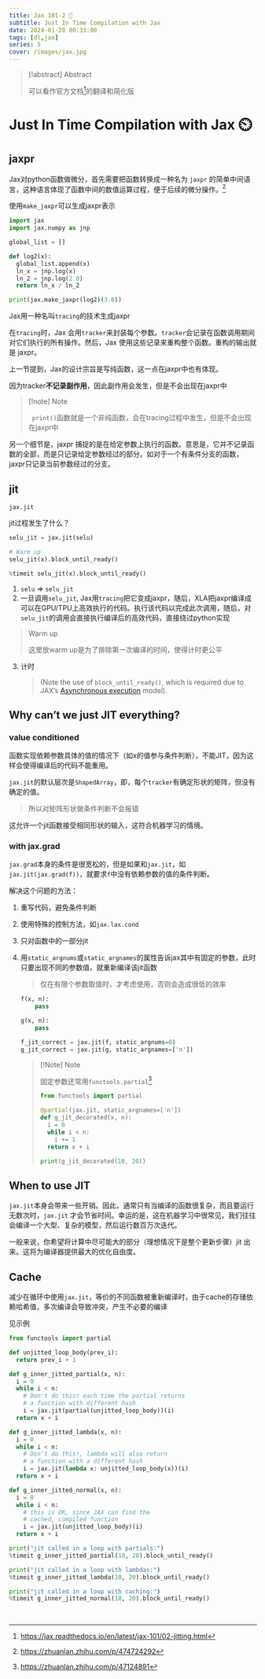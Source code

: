 ```yaml
---
title: Jax 101-2 🤞
subtitle: Just In Time Compilation with Jax
date: 2024-01-28 00:33:00
tags: [dl,jax]
series: 5
cover: /images/jax.jpg
---
```


> [!abstract] Abstract
>
> 可以看作官方文档[^1]的翻译和简化版


# Just In Time Compilation with Jax ⏲️

## jaxpr

Jax对python函数做微分，首先需要把函数转换成一种名为 `jaxpr` 的简单中间语言，这种语言体现了函数中间的数值运算过程，便于后续的微分操作。[^2]

使用`make_jaxpr`可以生成jaxpr表示

```python
import jax
import jax.numpy as jnp

global_list = []

def log2(x):
  global_list.append(x)
  ln_x = jnp.log(x)
  ln_2 = jnp.log(2.0)
  return ln_x / ln_2

print(jax.make_jaxpr(log2)(3.0))
```

Jax用一种名叫`tracing`的技术生成jaxpr

在`tracing`时，Jax 会用`tracker`来封装每个参数。`tracker`会记录在函数调用期间对它们执行的所有操作。然后，Jax 使用这些记录来重构整个函数。重构的输出就是 jaxpr。



上一节提到，Jax的设计宗旨是写纯函数，这一点在jaxpr中也有体现。

因为tracker**不记录副作用**，因此副作用会发生，但是不会出现在jaxpr中

> [!note] Note
>
> ` print()`函数就是一个非纯函数，会在tracing过程中发生，但是不会出现在jaxpr中



另一个细节是，jaxpr 捕捉的是在给定参数上执行的函数。意思是，它并不记录函数的全部，而是只记录给定参数经过的部分。如对于一个有条件分支的函数，jaxpr只记录当前参数经过的分支。

## jit

`jax.jit`

jit过程发生了什么？

```python
selu_jit = jax.jit(selu)

# Warm up
selu_jit(x).block_until_ready()

%timeit selu_jit(x).block_until_ready()
```

1. `selu` => `selu_jit` 
2. 一旦调用`selu_jit`, Jax用`tracing`把它变成jaxpr，随后，XLA把jaxpr编译成可以在GPU/TPU上高效执行的代码。执行该代码以完成此次调用，随后，对`selu_jit`的调用会直接执行编译后的高效代码，直接绕过python实现

> Warm up
>
> 这里放warm up是为了排除第一次编译的时间，使得计时更公平

3. 计时 

   > (Note the use of `block_until_ready()`, which is required due to JAX’s [Asynchronous execution](https://jax.readthedocs.io/en/latest/async_dispatch.html) model).

## Why can’t we just JIT everything?

### value conditioned

函数实现依赖参数具体的值的情况下（如x的值参与条件判断），不能JIT，因为这样会使得编译后的代码不能重用。

`jax.jit`的默认层次是`ShapedArray`，即，每个`tracker`有确定形状的矩阵，但没有确定的值。

> 所以对矩阵形状做条件判断不会报错

这允许一个jit函数接受相同形状的输入，这符合机器学习的情境。

### with jax.grad

`jax.grad`本身的条件是很宽松的，但是如果和`jax.jit`，如`jax.jit(jax.grad(f))`，就要求`f`中没有依赖参数的值的条件判断。

解决这个问题的方法：

1. 重写代码，避免条件判断

2. 使用特殊的控制方法，如`jax.lax.cond`

3. 只对函数中的一部分jit

4. 用`static_argnums`或`static_argnames`的属性告诉jax其中有固定的参数，此时只要出现不同的参数值，就重新编译该jit函数

   > 仅在有限个参数取值时，才考虑使用，否则会造成很低的效率

   ```python
   f(x, n): 
       pass
   
   g(x, n):
       pass
   
   f_jit_correct = jax.jit(f, static_argnums=0)
   g_jit_correct = jax.jit(g, static_argnames=['n'])
   ```
   
   > [!Note] Note
   >
   > 固定参数还常用`functools.partial`[^3]
   >
   > ```python
   > from functools import partial
   > 
   > @partial(jax.jit, static_argnames=['n'])
   > def g_jit_decorated(x, n):
   >   i = 0
   >   while i < n:
   >     i += 1
   >   return x + i
   > 
   > print(g_jit_decorated(10, 20))
   > ```

##  When to use JIT

`jax.jit`本身会带来一些开销。因此，通常只有当编译的函数很复杂，而且要运行无数次时，`jax.jit` 才会节省时间。幸运的是，这在机器学习中很常见，我们往往会编译一个大型、复杂的模型，然后运行数百万次迭代。 

一般来说，你希望将计算中尽可能大的部分（理想情况下是整个更新步骤）jit 出来。这将为编译器提供最大的优化自由度。

## Cache

减少在循环中使用`jax.jit`，等价的不同函数被重新编译时，由于cache的存储依赖哈希值，多次编译会导致冲突，产生不必要的编译

见示例

```python
from functools import partial

def unjitted_loop_body(prev_i):
  return prev_i + 1

def g_inner_jitted_partial(x, n):
  i = 0
  while i < n:
    # Don't do this! each time the partial returns
    # a function with different hash
    i = jax.jit(partial(unjitted_loop_body))(i)
  return x + i

def g_inner_jitted_lambda(x, n):
  i = 0
  while i < n:
    # Don't do this!, lambda will also return
    # a function with a different hash
    i = jax.jit(lambda x: unjitted_loop_body(x))(i)
  return x + i

def g_inner_jitted_normal(x, n):
  i = 0
  while i < n:
    # this is OK, since JAX can find the
    # cached, compiled function
    i = jax.jit(unjitted_loop_body)(i)
  return x + i

print("jit called in a loop with partials:")
%timeit g_inner_jitted_partial(10, 20).block_until_ready()

print("jit called in a loop with lambdas:")
%timeit g_inner_jitted_lambda(10, 20).block_until_ready()

print("jit called in a loop with caching:")
%timeit g_inner_jitted_normal(10, 20).block_until_ready()
```

[^1]: https://jax.readthedocs.io/en/latest/jax-101/02-jitting.html
[^2]: https://zhuanlan.zhihu.com/p/474724292
[^3]: https://zhuanlan.zhihu.com/p/47124891



​                                                                                                                                                                                                                                                                                                                 

